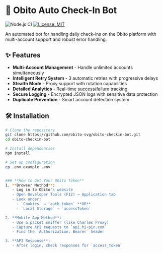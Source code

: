# 🔄 Obito Auto Check-In Bot

![Node.js CI](https://github.com/yourusername/obito-checkin-bot/workflows/Node.js%20CI/badge.svg)
[![License: MIT](https://img.shields.io/badge/License-MIT-yellow.svg)](https://opensource.org/licenses/MIT)

An automated bot for handling daily check-ins on the Obito platform with multi-account support and robust error handling.

## ✨ Features

- **Multi-Account Management** - Handle unlimited accounts simultaneously
- **Intelligent Retry System** - 3 automatic retries with progressive delays
- **Stealth Mode** - Proxy support with rotation capabilities
- **Detailed Analytics** - Real-time success/failure tracking
- **Secure Logging** - Encrypted JSON logs with sensitive data protection
- **Duplicate Prevention** - Smart account detection system

## 🛠 Installation

```bash
# Clone the repository
git clone https://github.com/obito-svg/obito-checkin-bot.git
cd obito-checkin-bot

# Install dependencies
npm install

# Set up configuration
cp .env.example .env


### **How to Get Your Obito Token**
1. **Browser Method**:
   - Log in to Obito's website
   - Open Developer Tools (F12) → Application tab
   - Look under:
     - `Cookies` → `auth_token` **OR**
     - `Local Storage` → `accessToken`

2. **Mobile App Method**:
   - Use a packet sniffer (like Charles Proxy)
   - Capture API requests to `api.hi-pin.com`
   - Find the `Authorization: Bearer` header

3. **API Response**:
   - After login, check responses for `access_token`
